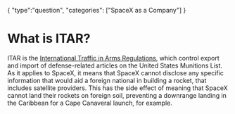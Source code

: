 {
    "type":"question",
    "categories": ["SpaceX as a Company"]
}

# What is ITAR?

ITAR is the [International Traffic in Arms Regulations](http://en.wikipedia.org/wiki/International_Traffic_in_Arms_Regulations), which control export and import of defense-related articles on the United States Munitions List.  As it applies to SpaceX, it means that SpaceX cannot disclose any specific information that would aid a foreign national in building a rocket, that includes satellite providers. This has the side effect of meaning that SpaceX cannot land their rockets on foreign soil, preventing a downrange landing in the Caribbean for a Cape Canaveral launch, for example. 
